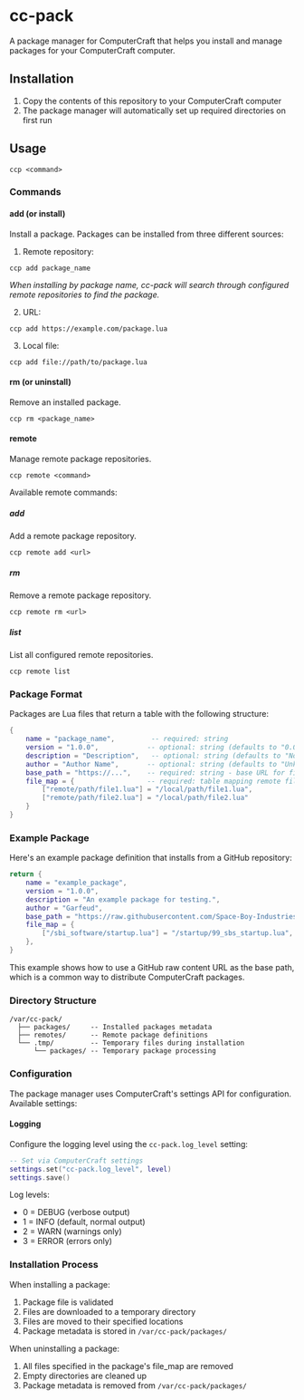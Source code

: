 # cc-pack

A package manager for ComputerCraft that helps you install and manage packages for your ComputerCraft computer.

## Installation

1. Copy the contents of this repository to your ComputerCraft computer
2. The package manager will automatically set up required directories on first run

## Usage

```
ccp <command>
```

### Commands

#### add (or install)

Install a package. Packages can be installed from three different sources:

1. Remote repository:
```
ccp add package_name
```

*When installing by package name, cc-pack will search through configured remote repositories to find the package.*

2. URL:
```
ccp add https://example.com/package.lua
```

3. Local file:
```
ccp add file://path/to/package.lua
```


#### rm (or uninstall)

Remove an installed package.

```
ccp rm <package_name>
```

#### remote

Manage remote package repositories.

```
ccp remote <command>
```

Available remote commands:

##### add

Add a remote package repository.

```
ccp remote add <url>
```

##### rm

Remove a remote package repository.

```
ccp remote rm <url>
```

##### list

List all configured remote repositories.

```
ccp remote list
```

### Package Format

Packages are Lua files that return a table with the following structure:

```lua
{
    name = "package_name",         -- required: string
    version = "1.0.0",            -- optional: string (defaults to "0.0.0")
    description = "Description",   -- optional: string (defaults to "No description provided.")
    author = "Author Name",       -- optional: string (defaults to "Unknown")
    base_path = "https://...",    -- required: string - base URL for file downloads
    file_map = {                  -- required: table mapping remote files to local paths
        ["remote/path/file1.lua"] = "/local/path/file1.lua",
        ["remote/path/file2.lua"] = "/local/path/file2.lua"
    }
}
```

### Example Package

Here's an example package definition that installs from a GitHub repository:

```lua
return {
    name = "example_package",
    version = "1.0.0",
    description = "An example package for testing.",
    author = "Garfeud",
    base_path = "https://raw.githubusercontent.com/Space-Boy-Industries/unicornpkg-repo/refs/heads/main",
    file_map = {
        ["/sbi_software/startup.lua"] = "/startup/99_sbs_startup.lua",
    },
}
```

This example shows how to use a GitHub raw content URL as the base path, which is a common way to distribute ComputerCraft packages.

### Directory Structure

```
/var/cc-pack/
  ├── packages/     -- Installed packages metadata
  ├── remotes/      -- Remote package definitions
  └── .tmp/         -- Temporary files during installation
      └── packages/ -- Temporary package processing
```

### Configuration

The package manager uses ComputerCraft's settings API for configuration. Available settings:

#### Logging

Configure the logging level using the `cc-pack.log_level` setting:

```lua
-- Set via ComputerCraft settings
settings.set("cc-pack.log_level", level)
settings.save()
```

Log levels:
- 0 = DEBUG (verbose output)
- 1 = INFO (default, normal output)
- 2 = WARN (warnings only)
- 3 = ERROR (errors only)

### Installation Process

When installing a package:

1. Package file is validated
2. Files are downloaded to a temporary directory
3. Files are moved to their specified locations
4. Package metadata is stored in `/var/cc-pack/packages/`

When uninstalling a package:

1. All files specified in the package's file_map are removed
2. Empty directories are cleaned up
3. Package metadata is removed from `/var/cc-pack/packages/`